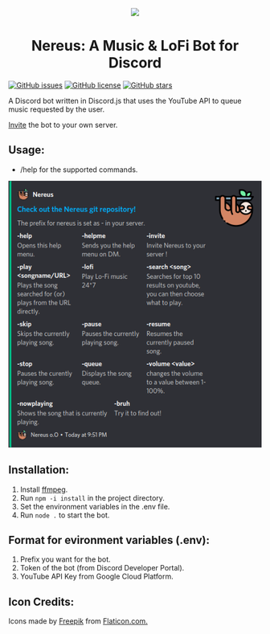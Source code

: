 <p align="center"><img src="https://i.imgur.com/1rWjEeOm.png"></p>
<h1 align="center">Nereus: A Music & LoFi Bot for Discord</h1>

[![GitHub issues](https://img.shields.io/github/issues/srinathsrinivasan1/Nereus?color=blueviolet&label=Issues&logo=github)](https://github.com/srinathsrinivasan1/Nereus/issues) [![GitHub license](https://img.shields.io/github/license/srinathsrinivasan1/Nereus?color=blue&label=License&style=flat-square)](https://github.com/srinathsrinivasan1/Nereus/blob/master/LICENSE) [![GitHub stars](https://img.shields.io/github/stars/srinathsrinivasan1/Nereus?color=red&logo=github&style=flat-square)](https://github.com/srinathsrinivasan1/Nereus/stargazers)

A Discord bot written in Discord.js that uses the YouTube API to queue music requested by the user.

[Invite](https://discord.com/oauth2/authorize?client_id=734801580548685884&permissions=8&scope=bot) the bot to your own server.

## Usage:
* /help for the supported commands.

![](./screenshots/helpmenu.png)

## Installation:
1. Install [ffmpeg](https://ffmpeg.org/download.html).
2. Run ``` npm -i install ``` in the project directory.
3. Set the environment variables in the .env file.
4. Run ``` node . ``` to start the bot.

## Format for evironment variables (.env):
1. Prefix you want for the bot.
2. Token of the bot (from Discord Developer Portal).
3. YouTube API Key from Google Cloud Platform.

## Icon Credits:

Icons made by [Freepik](https://www.flaticon.com/authors/freepik) from [Flaticon.com.](https://www.flaticon.com/)
